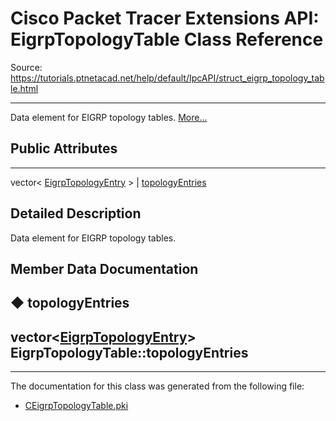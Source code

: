# Cisco Packet Tracer Extensions API: EigrpTopologyTable Class Reference

Source: https://tutorials.ptnetacad.net/help/default/IpcAPI/struct_eigrp_topology_table.html

---

Data element for EIGRP topology tables. [More...](struct_eigrp_topology_table.html#details)

##  Public Attributes  
  
---  
vector< [EigrpTopologyEntry](struct_eigrp_topology_entry.html) > | [topologyEntries](struct_eigrp_topology_table.html#ab0f1b0352da795112344693c079e1062)  
  
## Detailed Description

Data element for EIGRP topology tables. 

## Member Data Documentation

## ◆ topologyEntries

vector<[EigrpTopologyEntry](struct_eigrp_topology_entry.html)> EigrpTopologyTable::topologyEntries  
---  
  
* * *

The documentation for this class was generated from the following file:

  * [CEigrpTopologyTable.pki](_c_eigrp_topology_table_8pki.html)


